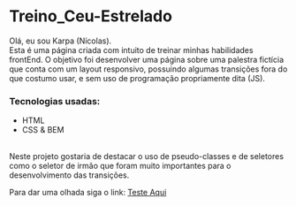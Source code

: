 # Treino_Ceu-Estrelado
Olá, eu sou Karpa (Nícolas). <br>
Esta é uma página criada com intuito de treinar minhas habilidades frontEnd.
O objetivo foi desenvolver uma página sobre uma palestra fictícia que conta com um layout responsivo, possuindo algumas transições fora do que costumo usar, e sem uso de programação propriamente dita (JS).
<br>
### Tecnologias usadas:
  - HTML
  - CSS & BEM
<br>
Neste projeto gostaria de destacar o uso de pseudo-classes e de seletores como o seletor de irmão que foram muito importantes para o desenvolvimento das transições.

Para dar uma olhada siga o link: <a href="https://kingkarpa.github.io/Treino_Ceu-Estrelado/">Teste Aqui</a>
